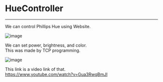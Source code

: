 # HueController  

-------------------------------------------------------------

We can control Phillips Hue using Website.  

![image](https://user-images.githubusercontent.com/33623136/102751520-4588e480-43ab-11eb-9d6f-48557f3cc3aa.png)  

We can set power, brightness, and color.  
This was made by TCP programming.    



![image](https://user-images.githubusercontent.com/33623136/102751606-71a46580-43ab-11eb-89e1-26bd0ebd57c3.png)    


This link is a video link of that.  
https://www.youtube.com/watch?v=Gua3RwqBmJI


